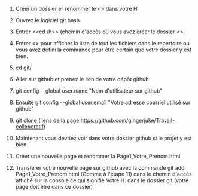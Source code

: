 1. Créer un dossier er renommer le <<git>> dans votre H:

2. Ouvrez le logiciel git bash.

3. Entrer <<cd /h>> (chemin d'accès où vous avez créer le dossier <<git>>.

4. Entrer <<ls>> pour afficher la liste de tout les fichiers dans le repertoire ou vous avez défini la commande pour être certain que votre dossier y est bien.

5. cd git/

6. Aller sur github et prenez le lien de votre dépôt github

7. git config --global user.name "Nom d'utilisateur sur github"

8. Ensuite git config --global user.email "Votre adresse courriel utilisé sur github"

9. git clone (liens de la page https://github.com/gingerjuke/Travail-collaboratif)

10. Maintenant vous devriez voir dans votre dossier github si le projet y est bien

11. Créer une nouvelle page et renommer la Page1_Votre_Prenom.html

12. Transferer votre nouvelle page sur github avec la commande git add Page1_Votre_Prenom.html (Comme à l'étape 11) dans le chemin d'accès affiché sur la console
ce qui signifie Votre H: dans le dossier git (votre page doit être dans ce dossier)
